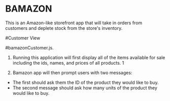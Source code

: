 # BAMAZON
This is an Amazon-like storefront app that will take in orders from customers and deplete stock from the store's inventory.


#Customer View


#bamazonCustomer.js. 

1. Running this application will first display all of the items available for sale including the ids, names, and prices of all products. 1

2. Bamazon app will then prompt users with two messages:

- The first should ask them the ID of the product they would like to buy.
- The second message should ask how many units of the product they would like to buy.





